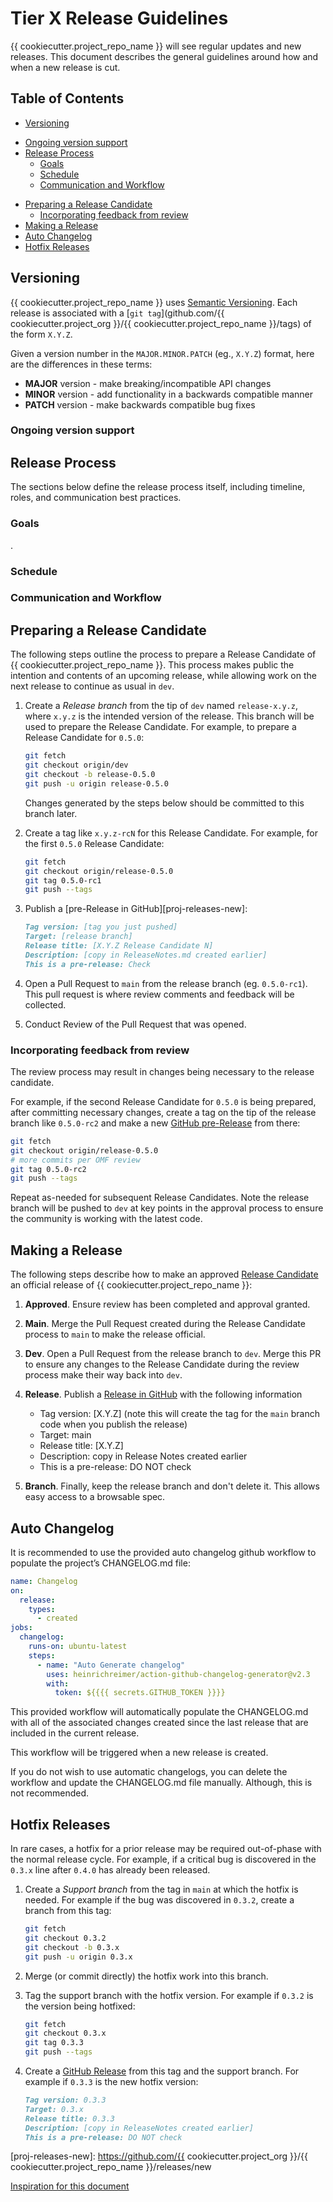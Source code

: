 
# Tier X Release Guidelines

{{ cookiecutter.project_repo_name }} will see regular updates and new releases. This document describes the general guidelines around how and when a new release is cut.

## Table of Contents

* [Versioning](#versioning)
 <!-- * [Breaking vs. non-breaking changes](#breaking-vs-non-breaking-changes) -->
  * [Ongoing version support](#ongoing-version-support)
* [Release Process](#release-process)
  * [Goals](#goals)
  * [Schedule](#schedule)
  * [Communication and Workflow](#communication-and-workflow)
<!-- * [Beta Features](#beta-features) -->
* [Preparing a Release Candidate](#preparing-a-release-candidate)
  * [Incorporating feedback from review](#incorporating-feedback-from-review)
* [Making a Release](#making-a-release)
* [Auto Changelog](#auto-changelog)
* [Hotfix Releases](#hotfix-releases)

## Versioning

{{ cookiecutter.project_repo_name }} uses [Semantic Versioning](https://semver.org/). Each release is associated with a [`git tag`](github.com/{{ cookiecutter.project_org }}/{{ cookiecutter.project_repo_name }}/tags) of the form `X.Y.Z`.

Given a version number in the `MAJOR.MINOR.PATCH` (eg., `X.Y.Z`) format, here are the differences in these terms:

- **MAJOR** version - make breaking/incompatible API changes
- **MINOR** version - add functionality in a backwards compatible manner
- **PATCH** version - make backwards compatible bug fixes


<!-- ### Breaking vs. non-breaking changes -->

<!--- TODO: Examples and protocol for breaking changes

Definitions for breaking changes will vary depending on the use-case and project but generally speaking if changes break standard workflows in any way then they should be put in a major version update.
-->

### Ongoing version support

<!-- TODO: Explanation of general thought process 

Explain the project’s thought process behind what versions will and won’t be supported in the future.
-->

<!-- TODO: List of supported releases

This section should make clear which versions of the project are considered actively supported.
-->



## Release Process

The sections below define the release process itself, including timeline, roles, and communication best practices.


### Goals

<!-- TODO: Explain the goals of your project’s release structure

This should ideally be a bulleted list of what your regular releases will deliver to key users and stakeholders
-->
.

### Schedule

<!-- TODO: Communicate the timing of the regular release structure

For example, if you plan on creating regular releases on a weekly basis you should communicate that as well as the typical days upcoming releases will become tagged. 

You should also communicate special cases such as security updates or critical bugfixes and how they would likely be released earlier than what is usually scheduled. 
-->


### Communication and Workflow

<!-- TODO: Communicate proper channels to be notified about releases

Communicate the slack channels, mailing lists, or other means of pushing out release notifications.
-->


<!-- TODO: (OPTIONAL) Support beta feature testing
## Beta Features

When a new beta feature is created for a release, make sure to create a new Issue with a '[Feature Name] - Beta [X.X.x] - Feedback' title and a 'beta' label. Update the spec text for the beta feature with 'Beta feature: Yes (as of X.X.x). Leave feedback' with a link to the new feature Issue.

Once an item is moved out of beta, close its Issue and change the text to say 'Beta feature: No (as of X.X.x)'.
-->

## Preparing a Release Candidate

The following steps outline the process to prepare a Release Candidate of {{ cookiecutter.project_repo_name }}. This process makes public the intention and contents of an upcoming release, while allowing work on the next release to continue as usual in `dev`.


1. Create a *Release branch* from the tip of `dev` named `release-x.y.z`, where `x.y.z` is the intended version of the release. This branch will be used to prepare the Release Candidate. For example, to prepare a Release Candidate for `0.5.0`:

	```bash
	git fetch
	git checkout origin/dev
	git checkout -b release-0.5.0
	git push -u origin release-0.5.0
	```

	Changes generated by the steps below should be committed to this branch later.




2. Create a tag like `x.y.z-rcN` for this Release Candidate. For example, for the first `0.5.0` Release Candidate:

	```bash
	git fetch
	git checkout origin/release-0.5.0
	git tag 0.5.0-rc1
	git push --tags
	```

3. Publish a [pre-Release in GitHub][proj-releases-new]:

	```md
	Tag version: [tag you just pushed]
	Target: [release branch]
	Release title: [X.Y.Z Release Candidate N]
	Description: [copy in ReleaseNotes.md created earlier]
	This is a pre-release: Check
	```

4. Open a Pull Request to `main` from the release branch (eg. `0.5.0-rc1`). This pull request is where review comments and feedback will be collected.

5. Conduct Review of the Pull Request that was opened.

### Incorporating feedback from review

The review process may result in changes being necessary to the release candidate.

For example, if the second Release Candidate for `0.5.0` is being prepared, after committing necessary changes, create a tag on the tip of the release branch like `0.5.0-rc2` and make a new [GitHub pre-Release](proj-releases-new) from there:

```bash
git fetch
git checkout origin/release-0.5.0
# more commits per OMF review
git tag 0.5.0-rc2
git push --tags
```

Repeat as-needed for subsequent Release Candidates.  Note the release branch will be pushed to `dev` at key points in the approval process to ensure the community is working with the latest code.

## Making a Release

The following steps describe how to make an approved [Release Candidate](#preparing-a-release-candidate) an official release of {{ cookiecutter.project_repo_name }}:

1. **Approved**. Ensure review has been completed and approval granted.

2. **Main**. Merge the Pull Request created during the Release Candidate process to `main` to make the release official.

3. **Dev**. Open a Pull Request from the release branch to `dev`. Merge this PR to ensure any changes to the Release Candidate during the review process make their way back into `dev`.

4. **Release**. Publish a [Release in GitHub](proj-releases-new) with the following information

   - Tag version: [X.Y.Z] (note this will create the tag for the `main` branch code when you publish the release)
   - Target: main
   - Release title: [X.Y.Z]
   - Description: copy in Release Notes created earlier
   - This is a pre-release: DO NOT check


5. **Branch**. Finally, keep the release branch and don't delete it. This allows easy access to a browsable spec.

## Auto Changelog

It is recommended to use the provided auto changelog github workflow to populate the project’s CHANGELOG.md file:

```yml
name: Changelog
on:
  release:
    types:
      - created
jobs:
  changelog:
    runs-on: ubuntu-latest
    steps:
      - name: "Auto Generate changelog"
        uses: heinrichreimer/action-github-changelog-generator@v2.3
        with:
          token: ${{{{ secrets.GITHUB_TOKEN }}}}
```
This provided workflow will automatically populate the CHANGELOG.md with all of the associated changes created since the last release that are included in the current release. 

This workflow will be triggered when a new release is created.

If you do not wish to use automatic changelogs, you can delete the workflow and update the CHANGELOG.md file manually. Although, this is not recommended.

## Hotfix Releases

In rare cases, a hotfix for a prior release may be required out-of-phase with the normal release cycle. For example, if a critical bug is discovered in the `0.3.x` line after `0.4.0` has already been released.

1. Create a *Support branch* from the tag in `main` at which the hotfix is needed. For example if the bug was discovered in `0.3.2`, create a branch from this tag:

	```bash
	git fetch
	git checkout 0.3.2
	git checkout -b 0.3.x
	git push -u origin 0.3.x
	```

2. Merge (or commit directly) the hotfix work into this branch.


3. Tag the support branch with the hotfix version. For example if `0.3.2` is the version being hotfixed:

	```bash
	git fetch
	git checkout 0.3.x
	git tag 0.3.3
	git push --tags
	```

4. Create a [GitHub Release](proj-releases-new) from this tag and the support branch. For example if `0.3.3` is the new hotfix version:

	```md
	Tag version: 0.3.3
	Target: 0.3.x
	Release title: 0.3.3
	Description: [copy in ReleaseNotes created earlier]
	This is a pre-release: DO NOT check
	```






[proj-releases-new]: https://github.com/{{ cookiecutter.project_org }}/{{ cookiecutter.project_repo_name }}/releases/new

[Inspiration for this document](https://github.com/openmobilityfoundation/governance/blob/main/technical/ReleaseGuidelines.md)



